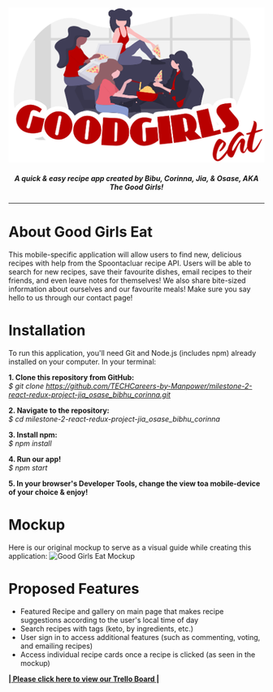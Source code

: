 <div align = center>
<img src="./src/images/goodgirlseatlogo.png" alt="Good Girls Eat logo" style="width: 600px;"/>


##### *A quick & easy recipe app created by Bibu, Corinna, Jia, & Osase, AKA The Good Girls!*
****
</div>

# About Good Girls Eat
This mobile-specific application will allow users to find new, delicious recipes with help from the Spoontacluar recipe API. Users will be able to search for new recipes, save their favourite dishes,  email recipes to their friends, and even leave notes for themselves! We also share  bite-sized information about ourselves and our favourite meals! Make sure you say hello to us through our contact page!
 
# Installation  
To run this application, you'll need Git and Node.js (includes npm) already installed on your computer. In your terminal:

**1. Clone this repository from GitHub:**
\
*$ git clone https://github.com/TECHCareers-by-Manpower/milestone-2-react-redux-project-jia_osase_bibhu_corinna.git*

**2. Navigate to the repository:**
\
*$ cd milestone-2-react-redux-project-jia_osase_bibhu_corinna*

**3. Install npm:**
\
*$ npm install*

**4. Run our app!**
\
*$ npm start*

**5. In your browser's Developer Tools, change the view toa  mobile-device of your choice & enjoy!**

# Mockup
Here is our original mockup to serve as a visual guide while creating this application:
<img src ="./src/images/Good-Girls-Eat-Mockup.jpg" alt="Good Girls Eat Mockup"/>

# Proposed Features

 - Featured Recipe and gallery on main page that makes recipe suggestions according to the user's local time of day
 - Search recipes with tags (keto, by ingredients, etc.)
 - User sign in to access additional features (such as commenting, voting, and emailing recipes) 
 - Access individual recipe cards once a recipe is clicked (as seen in the mockup)



**[| Please click here to view our Trello Board |](https://trello.com/invite/b/h0gFk4MN/06c782d5896e584347c81c1ecbb3b0cf/our-recipe-app)**
